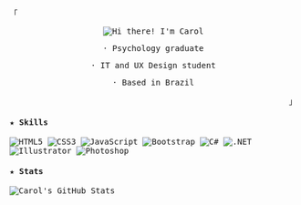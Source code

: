 <samp>

  <p align="left">「</p>
  <div align="center">
    <picture>
      <source media="(prefers-color-scheme: light)" srcset="https://readme-typing-svg.demolab.com?font=Consolas&weight=700&size=17&duration=1500&pause=500&color=1f2328&center=true&lines=Hi+there!;I'm+Carol">
      <source media="(prefers-color-scheme: dark)" srcset="https://readme-typing-svg.demolab.com?font=Consolas&weight=700&size=17&duration=1500&pause=500&color=f0f6fc&center=true&lines=Hi+there!;I'm+Carol">
      <img alt="Hi there! I'm Carol" src="https://readme-typing-svg.demolab.com?font=Consolas&weight=700&size=17&duration=1500&pause=500&color=1f2328&center=true&lines=Hi+there!;I'm+Carol">
    </picture>
    <p>· Psychology graduate</p>
    <p>· IT and UX Design student</p>
    <p>· Based in Brazil</p>
  </div>
  <p align="right">」</p>

  <h4>★ Skills</h4>
  <picture>
    <source media="(prefers-color-scheme: light)" srcset="https://img.shields.io/badge/html5-f0f6fc.svg?style=for-the-badge&logo=html5&logoColor=A477BB">
    <source media="(prefers-color-scheme: dark)" srcset="https://img.shields.io/badge/html5-black.svg?style=for-the-badge&logo=html5&logoColor=AF96F1">
    <img alt="HTML5" src="https://img.shields.io/badge/html5-f0f6fc.svg?style=for-the-badge&logo=html5&logoColor=A477BB">
  </picture>
  <picture>
    <source media="(prefers-color-scheme: light)" srcset="https://img.shields.io/badge/css3-f0f6fc.svg?style=for-the-badge&logo=css3&logoColor=A477BB">
    <source media="(prefers-color-scheme: dark)" srcset="https://img.shields.io/badge/css3-black.svg?style=for-the-badge&logo=css3&logoColor=AF96F1">
    <img alt="CSS3" src="https://img.shields.io/badge/css3-f0f6fc.svg?style=for-the-badge&logo=css3&logoColor=A477BB">
  </picture>
  <picture>
    <source media="(prefers-color-scheme: light)" srcset="https://img.shields.io/badge/javascript-f0f6fc.svg?style=for-the-badge&logo=javascript&logoColor=A477BB">
    <source media="(prefers-color-scheme: dark)" srcset="https://img.shields.io/badge/javascript-black.svg?style=for-the-badge&logo=javascript&logoColor=AF96F1">
    <img alt="JavaScript" src="https://img.shields.io/badge/javascript-f0f6fc.svg?style=for-the-badge&logo=javascript&logoColor=A477BB">
  </picture>
  <picture>
    <source media="(prefers-color-scheme: light)" srcset="https://img.shields.io/badge/bootstrap-f0f6fc.svg?style=for-the-badge&logo=bootstrap&logoColor=A477BB">
    <source media="(prefers-color-scheme: dark)" srcset="https://img.shields.io/badge/bootstrap-black.svg?style=for-the-badge&logo=bootstrap&logoColor=AF96F1">
    <img alt="Bootstrap" src="https://img.shields.io/badge/bootstrap-f0f6fc.svg?style=for-the-badge&logo=bootstrap&logoColor=A477BB">
  </picture>
  <picture>
    <source media="(prefers-color-scheme: light)" srcset="https://img.shields.io/badge/c%23-f0f6fc.svg?style=for-the-badge&logo=csharp&logoColor=A477BB">
    <source media="(prefers-color-scheme: dark)" srcset="https://img.shields.io/badge/c%23-black.svg?style=for-the-badge&logo=csharp&logoColor=AF96F1">
    <img alt="C#" src="https://img.shields.io/badge/c%23-f0f6fc.svg?style=for-the-badge&logo=csharp&logoColor=A477BB">
  </picture>
  <picture>
    <source media="(prefers-color-scheme: light)" srcset="https://img.shields.io/badge/.NET-f0f6fc?style=for-the-badge&logo=.net&logoColor=A477BB">
    <source media="(prefers-color-scheme: dark)" srcset="https://img.shields.io/badge/.NET-black?style=for-the-badge&logo=.net&logoColor=AF96F1">
    <img alt=".NET" src="https://img.shields.io/badge/.NET-f0f6fc?style=for-the-badge&logo=.net&logoColor=A477BB">
  </picture>
  <picture>
    <source media="(prefers-color-scheme: light)" srcset="https://img.shields.io/badge/illustrator-f0f6fc.svg?style=for-the-badge&logo=adobe%20illustrator&logoColor=A477BB">
    <source media="(prefers-color-scheme: dark)" srcset="https://img.shields.io/badge/illustrator-black.svg?style=for-the-badge&logo=adobe%20illustrator&logoColor=AF96F1">
    <img alt="Illustrator" src="https://img.shields.io/badge/illustrator-f0f6fc.svg?style=for-the-badge&logo=adobe%20illustrator&logoColor=A477BB">
  </picture>
  <picture>
    <source media="(prefers-color-scheme: light)" srcset="https://img.shields.io/badge/photoshop-f0f6fc.svg?style=for-the-badge&logo=adobe%20photoshop&logoColor=A477BB">
    <source media="(prefers-color-scheme: dark)" srcset="https://img.shields.io/badge/photoshop-black.svg?style=for-the-badge&logo=adobe%20photoshop&logoColor=AF96F1">
    <img alt="Photoshop" src="https://img.shields.io/badge/photoshop-f0f6fc.svg?style=for-the-badge&logo=adobe%20photoshop&logoColor=A477BB">
  </picture>

  <h4>★ Stats</h4>
  <picture>
    <source media="(prefers-color-scheme: light)" srcset="https://pixel-profile.vercel.app/api/github-stats?username=croldrte&screen_effect=true&dithering=true&theme=fuji&color=black">
    <source media="(prefers-color-scheme: dark)" srcset="https://pixel-profile.vercel.app/api/github-stats?username=croldrte&screen_effect=true&dithering=true&theme=fuji">
    <img alt="Carol's GitHub Stats" src="https://pixel-profile.vercel.app/api/github-stats?username=croldrte&screen_effect=true&dithering=true&theme=fuji&color=black">
  </picture>

</samp>

